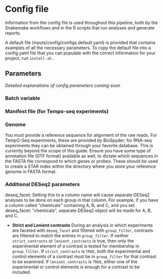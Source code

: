 # Config file

Information from the config file is used throughout this pipeline, both by the Snakemake workflows and in the R scripts that run analyses and generate reports. 

A default file (inputs/config/configs.default.yaml) is provided that contains examples of all the necessary parameters. To copy the default file into a config.yaml file that you can populate with the correct information for your project, run `install.sh` .



## Parameters

*Detailed explanations of config parameters coming soon* 

### Batch variable

### Manifest file (for Tempo-seq experiments)



### Genome

You must provide a reference sequence for alignment of the raw reads. For TempO-Seq experiments, these are provided by BioSpyder; for RNA-seq experiments they can be obtained through your favorite database. This is currently beyond the scope of this guide. Ensure you have some type of annotation file (GTF format) available as well, to dictate which sequences in the FASTA file correspond to which genes or probes. These should be used to create a STAR index within the directory where you store your reference genome in FASTA format.


### Additional DESeq2 parameters

deseq_facet:
Setting this to a column name will cause separate DESeq2 analyses to be done on each group in that column. For example, if you have a column called "chemicals" containing A, B, and C, and you set deseq_facet: "chemicals", separate DESeq2 object will be made for A, B, and C.


* **Strict and Lenient contrasts** During an analysis in which experiments are faceted with `deseq_facet` and filtered with `group_filter`, contrasts are filtered to match the entries in `group_filter`. If neither `strict_contrasts` or `lenient_contrasts` is true, then only the experimental element of a contrast is tested for membership in `group_filter`. If `strict_contrasts` is `TRUE`, both the experimental and control elements of a contrast must be in `group_filter` for that contrast to be examined. If `lenient_contrasts` is `TRUE`, either one of the experimental or control elements is enough for a contrast to be included.